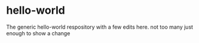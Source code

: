 # hello-world
The generic hello-world respository
with a few edits here.
not too many
just enough to show a change
